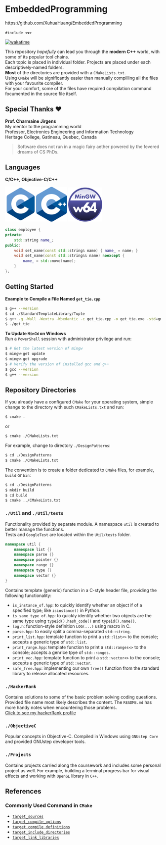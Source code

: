 # **EmbeddedProgramming**

https://github.com/XuhuaHuang/EmbeddedProgramming

`#include <❤>`

<!-- Link Definitions for Wakatime -->
[Wakatime Logo Link]: https://wakatime.com/badge/user/f89598ea-6723-481b-a51b-6323e54a3c5c/project/0645c716-822f-4ba1-a897-04cf5a3fbbfb.svg
[Wakatime Info Link]: https://wakatime.com/badge/user/f89598ea-6723-481b-a51b-6323e54a3c5c/project/0645c716-822f-4ba1-a897-04cf5a3fbbfb?style=flat

[![wakatime][Wakatime Logo Link]][Wakatime Info Link]

This repository _hopefully_ can lead you through the **modern C++** world, with some of its popular tool chains. <br>
Each topic is placed in individual folder. Projects are placed under each descriptively-named folders. <br>
**Most** of the directories are provided with a `CMakeLists.txt`. <br>
Using `CMake` will be significantly easier than manually compilling all the files with your favourite compiler. <br>
For your comfort, some of the files have required compilation command focumented in the source file itself.

## **Special Thanks** ❤
**Prof. Charmaine Jirgens** <br>
My mentor to the programming world <br>
Professor, Electronics Engineering and Information Technology <br>
Heritage College, Gatineau, Quebec, Canada

> Software does not run in a magic fairy aether powered by the fevered dreams of CS PhDs.

## Languages
**C/C++, Objective-C/C++**

<img src="Settings/images/c_logo.png" alt="An image for C Language" width="100"/><img src="Settings/images/cpp_logo.png" alt="An image for C++" width="100"/>   <img src="Settings/images/mingw_logo.png" alt="An image for MinGW" width="110"/>

```C++
class employee {
private:
    std::string name_;
public:
    void set_name(const std::string& name) { name_ = name; }
    void set_name(const std::string&& name) noexcept {
        name_ = std::move(name);
    }
};
```

## **Getting Started**
**Example to Compile a File Named `get_tie.cpp`**

```Bash
$ g++ --version
$ cd ./StandardTemplateLibrary/Tuple
$ g++ -g -Wall -Wextra -Wpedantic -c get_tie.cpp -o get_tie.exe -std=gnu++2b
$ ./get_tie
```

**To Update `MinGW` on Windows** <br>
Run a `PowerShell` session with administrator privilege and run:

```Bash
$ # Get the latest version of mingw
$ mingw-get update
$ mingw-get upgrade
$ # Verify the version of installed gcc and g++
$ gcc --version
$ g++ --version
```

## **Repository Directories**
If you already have a configured `CMake` for your operating system, simple change to the directory with such `CMakeLists.txt` and run:<br>
```Bash
$ cmake .
```
or
```Bash
$ cmake ./CMakeLists.txt
```

For example, change to directory `./DesignPatterns`:
```Bash
$ cd ./DesignPatterns
$ cmake ./CMakeLists.txt
```

The convention is to create a folder dedicated to `CMake` files, for example, `build` or `bin`:
```Bash
$ cd ./DesignPatterns
$ mkdir build
$ cd build
$ cmake ../CMakeLists.txt
```

### `./Util` and `./Util/tests`
Functionality provided by separate module. A namespace `util` is created to better manage the functions.<br>
Tests and `GoogleTest` are located within the `Util/tests` folder.
```C++
namespace util {
    namespace list {}
    namespace parse {}
    namespace pointer {}
    namespace range {}
    namespace type {}
    namespace vector {}
}
```

Contains template (generic) function in a C-style header file, providing the following functionality:
* `is_instance_of.hpp`: to quickly identify whether an object if of a specified type; like `isinstance()` in Python.
* `is_same_type_of.hpp`: to quickly identify whether two objects are the same type using `typeid().hash_code()` and `typeid().name()`.
* `log.h`: function-style definition `LOG(...)` using macro in C.
* `parse.hpp`: to easily split a comma-separated `std::string`.
* `print_list.hpp`: template function to print a `std::list<>` to the console; accepts a generic type of `std::list`.
* `print_range.hpp`: template function to print a `std::ranges<>` to the console; accepts a genrice tpye of `std::ranges`.
* `print_vec.hpp`: template function to print a `std::vector<>` to the console; accepts a generic type of `std::vector`.
* `safe_free.hpp`: implementing our own `free()` function from the standard library to release allocated resources.

### `./HackerRank`
Contains solutions to some of the basic problem solving coding questions. Provided file name most likely describes the content.
The `README.md` has more handy notes when encountering those problems.  
[Click to see my hackerRank profile](https://www.hackerrank.com/XuhuaHuang?hr_r=1)

### `./ObjectiveC`
Popular concepts in Objective-C.
Compiled in Windows using `GNUstep Core` and provided GNUstep developer tools.

### `./Projects`
Contains projects carried along the coursework and includes some personal project as well.
For example, building a terminal progress bar for visual effects and working with `OpenGL` library in `C++`.

## References

### **Commonly Used Command in `CMake`**
* [`target_sources`](https://cmake.org/cmake/help/latest/command/target_sources.html)
* [`target_compile_options`](https://cmake.org/cmake/help/latest/command/target_compile_options.html)
* [`target_compile_definitions`](https://cmake.org/cmake/help/latest/command/target_compile_definitions.html)
* [`target_include_directories`](https://cmake.org/cmake/help/latest/command/target_include_directories.html)
* [`target_link_libraries`](https://cmake.org/cmake/help/latest/command/target_link_libraries.html)
